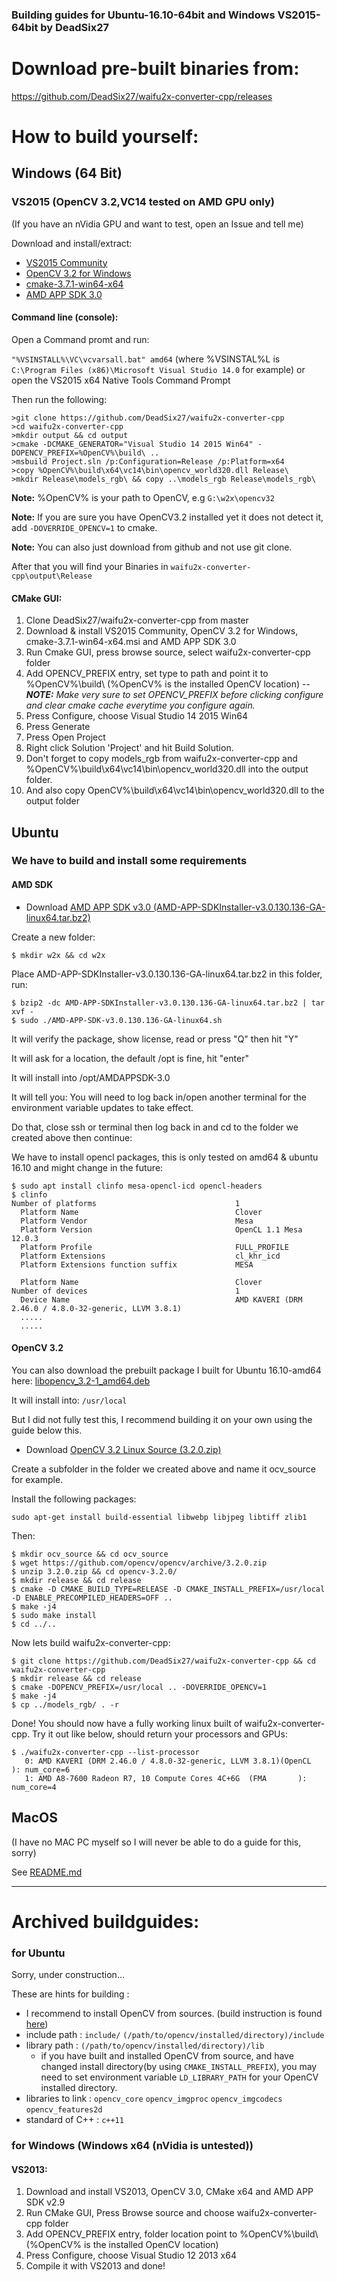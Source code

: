 ### Building guides for Ubuntu-16.10-64bit and Windows VS2015-64bit by DeadSix27

# Download pre-built binaries from:

https://github.com/DeadSix27/waifu2x-converter-cpp/releases

# How to build yourself:

## Windows (64 Bit)

### VS2015 (OpenCV 3.2,VC14 tested on AMD GPU only)

(If you have an nVidia GPU and want to test, open an Issue and tell me)

Download and install/extract: 
* [VS2015 Community](https://www.visualstudio.com/downloads/)
* [OpenCV 3.2 for Windows](http://opencv.org/downloads.html)
* [cmake-3.7.1-win64-x64](https://cmake.org/download/)
* [AMD APP SDK 3.0](http://developer.amd.com/tools-and-sdks/opencl-zone/amd-accelerated-parallel-processing-app-sdk/)

#### Command line (console):

Open a Command promt and run:

`"%VSINSTALL%\VC\vcvarsall.bat" amd64` (where %VSINSTAL%L is `C:\Program Files (x86)\Microsoft Visual Studio 14.0` for example) or open the VS2015 x64 Native Tools Command Prompt

Then run the following:

```
>git clone https://github.com/DeadSix27/waifu2x-converter-cpp
>cd waifu2x-converter-cpp
>mkdir output && cd output
>cmake -DCMAKE_GENERATOR="Visual Studio 14 2015 Win64" -DOPENCV_PREFIX=%OpenCV%\build\ ..
>msbuild Project.sln /p:Configuration=Release /p:Platform=x64
>copy %OpenCV%\build\x64\vc14\bin\opencv_world320.dll Release\
>mkdir Release\models_rgb\ && copy ..\models_rgb Release\models_rgb\
```
**Note:** %OpenCV% is your path to OpenCV, e.g `G:\w2x\opencv32`

**Note:** If you are sure you have OpenCV3.2 installed yet it does not detect it, add `-DOVERRIDE_OPENCV=1` to cmake.

**Note:** You can also just download from github and not use git clone.

After that you will find your Binaries in `waifu2x-converter-cpp\output\Release`

#### CMake GUI:

1. Clone DeadSix27/waifu2x-converter-cpp from master
2. Download & install VS2015 Community, OpenCV 3.2 for Windows, cmake-3.7.1-win64-x64.msi and AMD APP SDK 3.0
3. Run Cmake GUI, press browse source, select waifu2x-converter-cpp folder
4. Add OPENCV_PREFIX entry, set type to path and point it to %OpenCV%\build\ (%OpenCV% is the installed OpenCV location) -- ***NOTE:** Make very sure to set OPENCV_PREFIX before clicking configure and clear cmake cache everytime you configure again.*
5. Press Configure, choose Visual Studio 14 2015 Win64
6. Press Generate
7. Press Open Project
8. Right click Solution 'Project' and hit Build Solution.
9. Don't forget to copy models_rgb from waifu2x-converter-cpp and %OpenCV%\build\x64\vc14\bin\opencv_world320.dll into the output folder.
10. And also copy OpenCV%\build\x64\vc14\bin\opencv_world320.dll to the output folder

## Ubuntu

### We have to build and install some requirements

#### AMD SDK

* Download [AMD APP SDK v3.0 (AMD-APP-SDKInstaller-v3.0.130.136-GA-linux64.tar.bz2)](http://developer.amd.com/tools-and-sdks/opencl-zone/amd-accelerated-parallel-processing-app-sdk/)

Create a new folder:
```
$ mkdir w2x && cd w2x
```

Place AMD-APP-SDKInstaller-v3.0.130.136-GA-linux64.tar.bz2 in this folder, run:

```
$ bzip2 -dc AMD-APP-SDKInstaller-v3.0.130.136-GA-linux64.tar.bz2 | tar xvf -
$ sudo ./AMD-APP-SDK-v3.0.130.136-GA-linux64.sh
```
It will verify the package, show license, read or press "Q" then hit "Y"

It will ask for a location, the default /opt is fine, hit "enter"

It will install into /opt/AMDAPPSDK-3.0

It will tell you: You will need to log back in/open another terminal for the environment variable updates to take effect.

Do that, close ssh or terminal then log back in and cd to the folder we created above then continue:


We have to install opencl packages, this is only tested on amd64 & ubuntu 16.10 and might change in the future:

```
$ sudo apt install clinfo mesa-opencl-icd opencl-headers
$ clinfo
Number of platforms                               1
  Platform Name                                   Clover
  Platform Vendor                                 Mesa
  Platform Version                                OpenCL 1.1 Mesa 12.0.3
  Platform Profile                                FULL_PROFILE
  Platform Extensions                             cl_khr_icd
  Platform Extensions function suffix             MESA

  Platform Name                                   Clover
Number of devices                                 1
  Device Name                                     AMD KAVERI (DRM 2.46.0 / 4.8.0-32-generic, LLVM 3.8.1)
  .....
  .....
```

#### OpenCV 3.2


You can also download the prebuilt package I built for Ubuntu 16.10-amd64 here: [libopencv_3.2-1_amd64.deb]()

It will install into: `/usr/local`

But I did not fully test this, I recommend building it on your own using the guide below this.

* Download [OpenCV 3.2 Linux Source (3.2.0.zip)](http://opencv.org/downloads.html)

Create a subfolder in the folder we created above and name it ocv_source for example.

Install the following packages:

```
sudo apt-get install build-essential libwebp libjpeg libtiff zlib1
```

Then:

```
$ mkdir ocv_source && cd ocv_source
$ wget https://github.com/opencv/opencv/archive/3.2.0.zip
$ unzip 3.2.0.zip && cd opencv-3.2.0/
$ mkdir release && cd release
$ cmake -D CMAKE_BUILD_TYPE=RELEASE -D CMAKE_INSTALL_PREFIX=/usr/local -D ENABLE_PRECOMPILED_HEADERS=OFF ..
$ make -j4
$ sudo make install
$ cd ../..
```

Now lets build waifu2x-converter-cpp:

```
$ git clone https://github.com/DeadSix27/waifu2x-converter-cpp && cd waifu2x-converter-cpp
$ mkdir release && cd release
$ cmake -DOPENCV_PREFIX=/usr/local .. -DOVERRIDE_OPENCV=1
$ make -j4
$ cp ../models_rgb/ . -r
```
Done!
You should now have a fully working linux built of waifu2x-converter-cpp.
Try it out like below, should return your processors and GPUs:

``` 
$ ./waifu2x-converter-cpp --list-processor
   0: AMD KAVERI (DRM 2.46.0 / 4.8.0-32-generic, LLVM 3.8.1)(OpenCL    ): num_core=6
   1: AMD A8-7600 Radeon R7, 10 Compute Cores 4C+6G  (FMA       ): num_core=4
```

## MacOS

(I have no MAC PC myself so I will never be able to do a guide for this, sorry)

See [README.md](README.md)


____

# Archived buildguides:

### for Ubuntu

Sorry, under construction...

These are hints for building :

 * I recommend to install OpenCV from sources. (build instruction is found [here](http://opencv.org/quickstart.html))
 * include path : `include/` `(/path/to/opencv/installed/directory)/include`
 * library path : `(/path/to/opencv/installed/directory)/lib` 
     - if you have built and installed OpenCV from source, and have changed install directory(by using `CMAKE_INSTALL_PREFIX`), you may need to set environment variable `LD_LIBRARY_PATH` for your OpenCV installed directory.
 * libraries to link : `opencv_core` `opencv_imgproc` `opencv_imgcodecs` `opencv_features2d`
 * standard of C++ : `c++11`

### for Windows (Windows x64 (nVidia is untested))

#### VS2013:

1. Download and install VS2013, OpenCV 3.0, CMake x64 and AMD APP SDK v2.9
2. Run CMake GUI, Press Browse source and choose waifu2x-converter-cpp folder
3. Add OPENCV_PREFIX entry, folder location point to %OpenCV%\build\ (%OpenCV% is the installed OpenCV location)
4. Press Configure, choose Visual Studio 12 2013 x64
5. Compile it with VS2013 and done!


